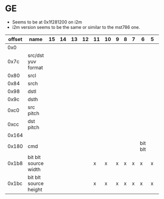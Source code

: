 # GE

- Seems to be at 0x1f281200 on i2m
- i2m version seems to be the same or similar to the mst786 one.

| offset | name                  | 15 | 14 | 13 | 12 | 11 | 10 | 9 | 8 | 7 | 6       | 5 | 4 | 3 | 2 | 1   | 0      | notes        |
|--------|-----------------------|----|----|----|----|----|----|---|---|---|---------|---|---|---|---|-----|--------|--------------|
| 0x0    |                       |    |    |    |    |    |    |   |   |   |         |   |   |   |   |     | enable |              |
| 0x7c   | src/dst yuv format    |    |    |    |    |    |    |   |   |   |         |   |   |   |   |     |        |              |
| 0x80   | srcl                  |    |    |    |    |    |    |   |   |   |         |   |   |   |   |     |        |              |
| 0x84   | srch                  |    |    |    |    |    |    |   |   |   |         |   |   |   |   |     |        |              |
| 0x98   | dstl                  |    |    |    |    |    |    |   |   |   |         |   |   |   |   |     |        |              |
| 0x9c   | dsth                  |    |    |    |    |    |    |   |   |   |         |   |   |   |   |     |        |              |
| 0xc0   | src pitch             |    |    |    |    |    |    |   |   |   |         |   |   |   |   |     |        |              |
| 0xcc   | dst pitch             |    |    |    |    |    |    |   |   |   |         |   |   |   |   |     |        |              |
| 0x164  |                       |    |    |    |    |    |    |   |   |   |         |   |   |   |   | rot | rot    | GE_SetRotate |
| 0x180  | cmd                   |    |    |    |    |    |    |   |   |   | bit blt |   |   |   |   |     |        |              |
| 0x1b8  | bit blt source width  |    |    |    |    | x  | x  | x | x | x | x       | x | x | x | x | x   | x      |              |
| 0x1bc  | bit blt source height |    |    |    |    | x  | x  | x | x | x | x       | x | x | x | x | x   | x      |              |
